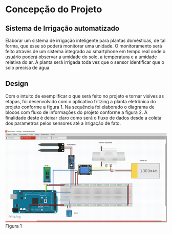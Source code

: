 # **Concepção do Projeto**

## Sistema de Irrigação automatizado

Elaborar um sistema de irrigação inteligente para plantas domésticas, de tal forma, que esse só poderá monitorar uma unidade. O monitoramento será feito através de um sistema integrado ao smartphone em tempo real onde o usuário poderá observar a umidade do solo, a temperatura e a umidade relativa do ar. A planta será irrigada toda vez que o sensor identificar que o solo precisa de água.

## Design 
Com o intuito de exemplificar o que será feito no projeto e tornar visíves as etapas, foi desenvolvido com o aplicativo fritzing a planta eletrônica do projeto conforme a figura 1. Na sequência foi elaborado o diagrama de blocos com fluxo de informações do projeto conforme a figura 2. A finalidade deste é deixar claro como será o fluxo de dados desde a coleta dos parametros pelos sensores até a irrigação de fato.



![Figura 1](https://github.com/LPAE/pi2_eng_20_1/blob/master/Planta%20img.png)
Figura 1

